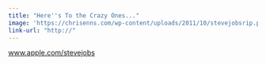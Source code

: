 ```yaml
---
title: "Here''s To the Crazy Ones..."
image: 'https://chrisenns.com/wp-content/uploads/2011/10/stevejobsrip.png'
link-url: "http://"
---
```

<p><a href="http://www.apple.com/stevejobs/">www.apple.com/stevejobs</a></p>
